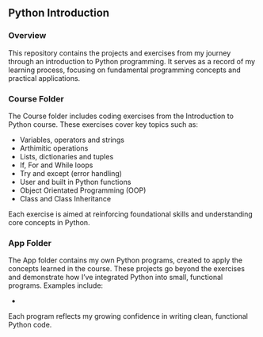 ## Python Introduction

### Overview
This repository contains the projects and exercises from my journey through an introduction to Python programming. It serves as a record of my learning process, focusing on fundamental programming concepts and practical applications.

### Course Folder
The Course folder includes coding exercises from the Introduction to Python course. These exercises cover key topics such as:

* Variables, operators and strings
* Arthimitic operations
* Lists, dictionaries and tuples
* If, For and While loops
* Try and except (error handling)
* User and built in Python functions
* Object Orientated Programming (OOP)
* Class and Class Inheritance

Each exercise is aimed at reinforcing foundational skills and understanding core concepts in Python.

### App Folder
The App folder contains my own Python programs, created to apply the concepts learned in the course. These projects go beyond the exercises and demonstrate how I’ve integrated Python into small, functional programs. Examples include:

*

Each program reflects my growing confidence in writing clean, functional Python code.
